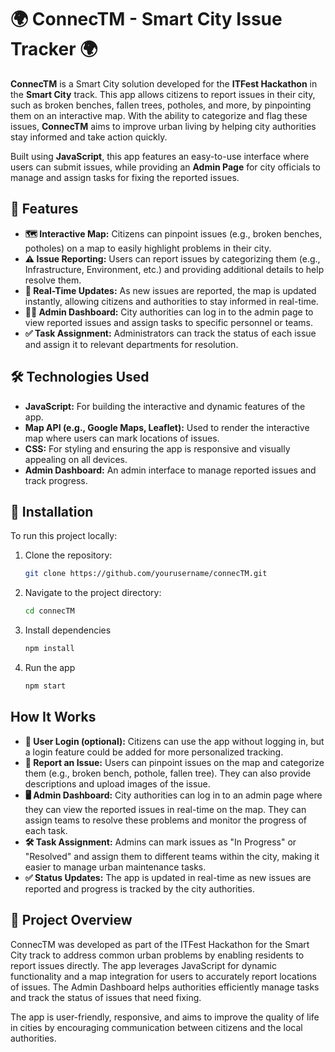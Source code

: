 # 🌍 ConnecTM - Smart City Issue Tracker 🌍

**ConnecTM** is a Smart City solution developed for the **ITFest Hackathon** in the **Smart City** track. This app allows citizens to report issues in their city, such as broken benches, fallen trees, potholes, and more, by pinpointing them on an interactive map. With the ability to categorize and flag these issues, **ConnecTM** aims to improve urban living by helping city authorities stay informed and take action quickly.

Built using **JavaScript**, this app features an easy-to-use interface where users can submit issues, while providing an **Admin Page** for city officials to manage and assign tasks for fixing the reported issues.

## 🚀 Features

- **🗺️ Interactive Map:** Citizens can pinpoint issues (e.g., broken benches, potholes) on a map to easily highlight problems in their city.
- **⚠️ Issue Reporting:** Users can report issues by categorizing them (e.g., Infrastructure, Environment, etc.) and providing additional details to help resolve them.
- **🔄 Real-Time Updates:** As new issues are reported, the map is updated instantly, allowing citizens and authorities to stay informed in real-time.
- **👩‍💻 Admin Dashboard:** City authorities can log in to the admin page to view reported issues and assign tasks to specific personnel or teams.
- **✅ Task Assignment:** Administrators can track the status of each issue and assign it to relevant departments for resolution.

## 🛠️ Technologies Used

- **JavaScript:** For building the interactive and dynamic features of the app.
- **Map API (e.g., Google Maps, Leaflet):** Used to render the interactive map where users can mark locations of issues.
- **CSS:** For styling and ensuring the app is responsive and visually appealing on all devices.
- **Admin Dashboard:** An admin interface to manage reported issues and track progress.

## 🔧 Installation

To run this project locally:

1. Clone the repository:
   ```bash
   git clone https://github.com/yourusername/connecTM.git
2. Navigate to the project directory:
   ```bash
   cd connecTM
3. Install dependencies
   ```bash
   npm install
4. Run the app
   ```bash
   npm start

   
## How It Works

  - **🔑 User Login (optional):** Citizens can use the app without logging in, but a login feature could be added for more personalized tracking.
  - **📍 Report an Issue:** Users can pinpoint issues on the map and categorize them (e.g., broken bench, pothole, fallen tree). They can also provide descriptions and upload images of the issue.
  - **🖥️ Admin Dashboard:** City authorities can log in to an admin page where they can view the reported issues in real-time on the map. They can assign teams to resolve these problems and monitor the progress of each task.
  - **🛠️ Task Assignment:** Admins can mark issues as "In Progress" or "Resolved" and assign them to different teams within the city, making it easier to manage urban maintenance tasks.
  - **✅ Status Updates:** The app is updated in real-time as new issues are reported and progress is tracked by the city authorities.

## 📝 Project Overview

ConnecTM was developed as part of the ITFest Hackathon for the Smart City track to address common urban problems by enabling residents to report issues directly. The app leverages JavaScript for dynamic functionality and a map integration for users to accurately report locations of issues. The Admin Dashboard helps authorities efficiently manage tasks and track the status of issues that need fixing.

The app is user-friendly, responsive, and aims to improve the quality of life in cities by encouraging communication between citizens and the local authorities.

